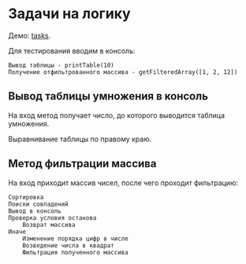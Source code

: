 # Задачи на логику

Демо: [tasks](https://rom746.github.io/tasks/).

Для тестирования вводим в консоль:

    Вывод таблицы - printTable(10) 
    Получение отфильтрованного массива - getFilteredArray([1, 2, 12])

## Вывод таблицы умножения в консоль

На вход метод получает число, до которого выводится таблица умножения. 

Выравнивание таблицы по правому краю.

## Метод фильтрации массива

На вход приходит массив чисел, после чего проходит фильтрацию:

    Сортировка
    Поиски совпадений
    Вывод в консоль
    Проверка условия останова
        Возврат массива
    Иначе
        Изменение порядка цифр в числе
        Возведение числа в квадрат
        Фильтрация полученного массива

